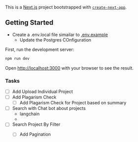 This is a [Next.js](https://nextjs.org/) project bootstrapped with [`create-next-app`](https://github.com/vercel/next.js/tree/canary/packages/create-next-app).

## Getting Started

- Create a .env.local file simailar to [.env.example](./.env.example)
  - Update the Postgres COnfiguration

First, run the development server:

```bash
npm run dev

```

Open [http://localhost:3000](http://localhost:3000) with your browser to see the result.



### Tasks
- [ ] Add Upload Individual Project
- [ ] Add Plagarism Check
  - [ ] Add Plagarism Check for Project based on summary
- [ ] Search with Chat bot about projects
  - langchain
  - 
- [ ] Search Project By Filter
  - [ ] Add Pagination 

